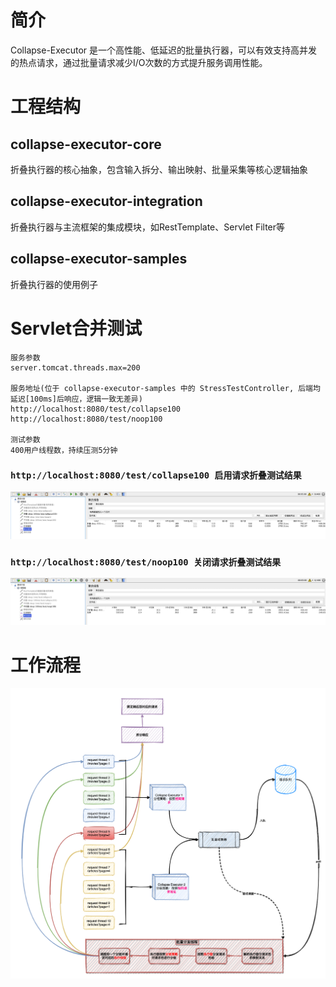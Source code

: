 # 简介
Collapse-Executor 是一个高性能、低延迟的批量执行器，可以有效支持高并发的热点请求，通过批量请求减少I/O次数的方式提升服务调用性能。

# 工程结构
## collapse-executor-core 
折叠执行器的核心抽象，包含输入拆分、输出映射、批量采集等核心逻辑抽象
## collapse-executor-integration 
折叠执行器与主流框架的集成模块，如RestTemplate、Servlet Filter等
## collapse-executor-samples 
折叠执行器的使用例子

# Servlet合并测试
```` text
服务参数
server.tomcat.threads.max=200

服务地址(位于 collapse-executor-samples 中的 StressTestController, 后端均延迟[100ms]后响应，逻辑一致无差异)
http://localhost:8080/test/collapse100
http://localhost:8080/test/noop100

测试参数
400用户线程数，持续压测5分钟
````
### `http://localhost:8080/test/collapse100 启用请求折叠测试结果`
![with-collapse](./docs/images/with-collapse.png)

### `http://localhost:8080/test/noop100 关闭请求折叠测试结果`
![without-collapse](./docs/images/without-collapse.png)

# 工作流程
![处理流程](./docs/images/collapse-executor.png)